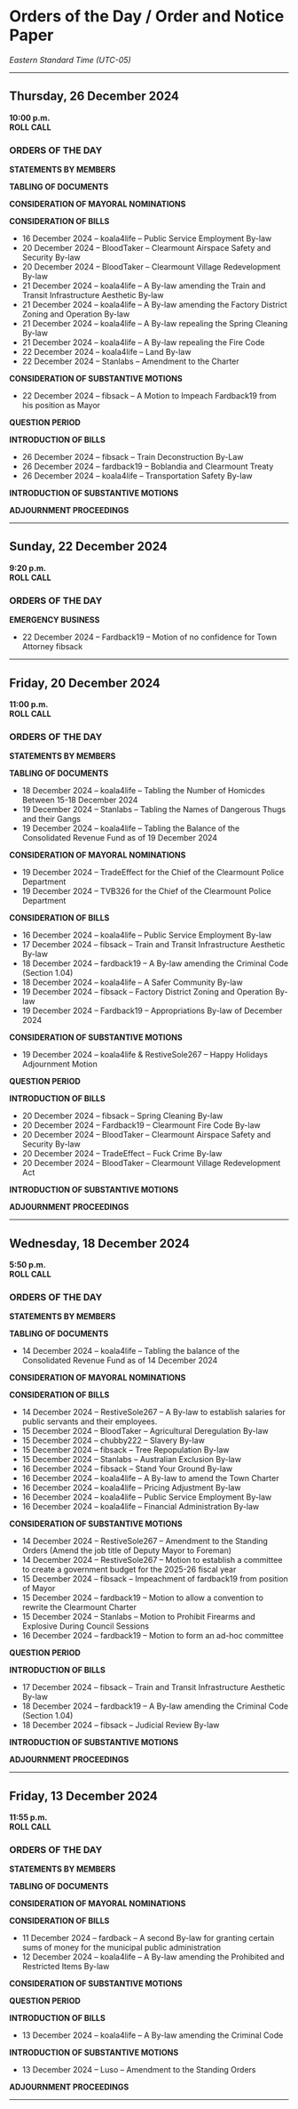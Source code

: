 # Orders of the Day / Order and Notice Paper

*Eastern Standard Time (UTC-05)*

---

## Thursday, 26 December 2024

**10:00 p.m.**
<br>
**ROLL CALL**

### ORDERS OF THE DAY

**STATEMENTS BY MEMBERS**

**TABLING OF DOCUMENTS**

**CONSIDERATION OF MAYORAL NOMINATIONS**

**CONSIDERATION OF BILLS**
- 16 December 2024 – koala4life – Public Service Employment By-law
- 20 December 2024 – BloodTaker – Clearmount Airspace Safety and Security By-law
- 20 December 2024 – BloodTaker – Clearmount Village Redevelopment By-law
- 21 December 2024 – koala4life – A By-law amending the Train and Transit Infrastructure Aesthetic By-law
- 21 December 2024 – koala4life – A By-law amending the Factory District Zoning and Operation By-law
- 21 December 2024 – koala4life – A By-law repealing the Spring Cleaning By-law
- 21 December 2024 – koala4life – A By-law repealing the Fire Code
- 22 December 2024 – koala4life – Land By-law
- 22 December 2024 – Stanlabs – Amendment to the Charter

**CONSIDERATION OF SUBSTANTIVE MOTIONS**
- 22 December 2024 – fibsack – A Motion to Impeach Fardback19 from his position as Mayor

**QUESTION PERIOD** 

**INTRODUCTION OF BILLS**
- 26 December 2024 – fibsack – Train Deconstruction By-Law
- 26 December 2024 – fardback19 – Boblandia and Clearmount Treaty
- 26 December 2024 – koala4life – Transportation Safety By-law

**INTRODUCTION OF SUBSTANTIVE MOTIONS**

**ADJOURNMENT PROCEEDINGS**

---

## Sunday, 22 December 2024

**9:20 p.m.**
<br>
**ROLL CALL**

### ORDERS OF THE DAY

**EMERGENCY BUSINESS**
- 22 December 2024 – Fardback19 – Motion of no confidence for Town Attorney fibsack

---

## Friday, 20 December 2024

**11:00 p.m.**
<br>
**ROLL CALL**

### ORDERS OF THE DAY

**STATEMENTS BY MEMBERS**

**TABLING OF DOCUMENTS**
- 18 December 2024 – koala4life – Tabling the Number of Homicdes Between 15-18 December 2024
- 19 December 2024 – Stanlabs – Tabling the Names of Dangerous Thugs and their Gangs
- 19 December 2024 – koala4life – Tabling the Balance of the Consolidated Revenue Fund as of 19 December 2024

**CONSIDERATION OF MAYORAL NOMINATIONS**
- 19 December 2024 – TradeEffect for the Chief of the Clearmount Police Department
- 19 December 2024 – TVB326 for the Chief of the Clearmount Police Department

**CONSIDERATION OF BILLS**
- 16 December 2024 – koala4life – Public Service Employment By-law
- 17 December 2024 – fibsack – Train and Transit Infrastructure Aesthetic By-law
- 18 December 2024 – fardback19 – A By-law amending the Criminal Code (Section 1.04)
- 18 December 2024 – koala4life – A Safer Community By-law
- 19 December 2024 – fibsack – Factory District Zoning and Operation By-law
- 19 December 2024 – Fardback19 – Appropriations By-law of December 2024

**CONSIDERATION OF SUBSTANTIVE MOTIONS**
- 19 December 2024 – koala4life & RestiveSole267 – Happy Holidays Adjournment Motion

**QUESTION PERIOD** 

**INTRODUCTION OF BILLS**
- 20 December 2024 – fibsack – Spring Cleaning By-law
- 20 December 2024 – Fardback19 – Clearmount Fire Code By-law
- 20 December 2024 – BloodTaker – Clearmount Airspace Safety and Security By-law
- 20 December 2024 – TradeEffect – Fuck Crime By-law
- 20 December 2024 – BloodTaker – Clearmount Village Redevelopment Act

**INTRODUCTION OF SUBSTANTIVE MOTIONS**

**ADJOURNMENT PROCEEDINGS**

---

## Wednesday, 18 December 2024

**5:50 p.m.**
<br>
**ROLL CALL**

### ORDERS OF THE DAY

**STATEMENTS BY MEMBERS**

**TABLING OF DOCUMENTS**
- 14 December 2024 – koala4life – Tabling the balance of the Consolidated Revenue Fund as of 14 December 2024

**CONSIDERATION OF MAYORAL NOMINATIONS**

**CONSIDERATION OF BILLS**
- 14 December 2024 – RestiveSole267 – A By-law to establish salaries for public servants and their employees.
- 15 December 2024 – BloodTaker – Agricultural Deregulation By-law
- 15 December 2024 – chubby222 – Slavery By-law
- 15 December 2024 – fibsack – Tree Repopulation By-law
- 15 December 2024 – Stanlabs – Australian Exclusion By-law
- 16 December 2024 – fibsack – Stand Your Ground By-law
- 16 December 2024 – koala4life – A By-law to amend the Town Charter
- 16 December 2024 – koala4life – Pricing Adjustment By-law
- 16 December 2024 – koala4life – Public Service Employment By-law
- 16 December 2024 – koala4life – Financial Administration By-law

**CONSIDERATION OF SUBSTANTIVE MOTIONS**
- 14 December 2024 – RestiveSole267 – Amendment to the Standing Orders (Amend the job title of Deputy Mayor to Foreman)
- 14 December 2024 – RestiveSole267 – Motion to establish a committee to create a government budget for the 2025-26 fiscal year
- 15 December 2024 – fibsack – Impeachment of fardback19 from position of Mayor
- 15 December 2024 – fardback19 – Motion to allow a convention to rewrite the Clearmount Charter
- 15 December 2024 – Stanlabs – Motion to Prohibit Firearms and Explosive During Council Sessions
- 16 December 2024 – fardback19 – Motion to form an ad-hoc committee

**QUESTION PERIOD** 

**INTRODUCTION OF BILLS**
- 17 December 2024 – fibsack – Train and Transit Infrastructure Aesthetic By-law
- 18 December 2024 – fardback19 – A By-law amending the Criminal Code (Section 1.04)
- 18 December 2024 – fibsack – Judicial Review By-law

**INTRODUCTION OF SUBSTANTIVE MOTIONS**

**ADJOURNMENT PROCEEDINGS**

---

## Friday, 13 December 2024

**11:55 p.m.**
<br>
**ROLL CALL**

### ORDERS OF THE DAY

**STATEMENTS BY MEMBERS**

**TABLING OF DOCUMENTS**

**CONSIDERATION OF MAYORAL NOMINATIONS**

**CONSIDERATION OF BILLS**
- 11 December 2024 – fardback – A second By-law for granting certain sums of money for the municipal public administration
- 12 December 2024 – koala4life – A By-law amending the Prohibited and Restricted Items By-law

**CONSIDERATION OF SUBSTANTIVE MOTIONS**

**QUESTION PERIOD** 

**INTRODUCTION OF BILLS**
- 13 December 2024 – koala4life – A By-law amending the Criminal Code

**INTRODUCTION OF SUBSTANTIVE MOTIONS**
- 13 December 2024 – Luso – Amendment to the Standing Orders

**ADJOURNMENT PROCEEDINGS**

---

